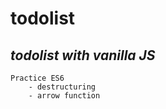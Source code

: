 # todolist

## _todolist with vanilla JS_

    Practice ES6
        - destructuring
        - arrow function


